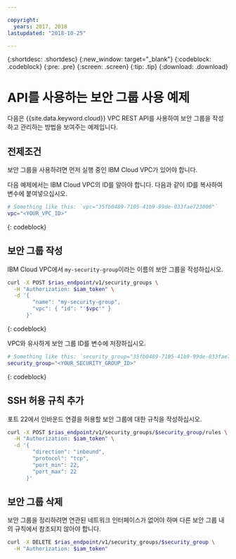 ```yaml
---

copyright:
  years: 2017, 2018
lastupdated: "2018-10-25"

---
```


{:shortdesc: .shortdesc}
{:new_window: target="_blank"}
{:codeblock: .codeblock}
{:pre: .pre}
{:screen: .screen}
{:tip: .tip}
{:download: .download}

# API를 사용하는 보안 그룹 사용 예제

다음은 {{site.data.keyword.cloud}} VPC REST API를 사용하여 보안 그룹을 작성하고 관리하는 방법을 보여주는 예제입니다.


## 전제조건

보안 그룹을 사용하려면 먼저 실행 중인 IBM Cloud VPC가 있어야 합니다.

다음 예제에서는 IBM Cloud VPC의 ID를 알아야 합니다. 다음과 같이 ID를 복사하여 변수에 붙여넣으십시오.

```bash
# Something like this: `vpc="35fb0489-7105-41b9-99de-033fae723006"`
vpc="<YOUR_VPC_ID>"
```
{: codeblock}


## 보안 그룹 작성

IBM Cloud VPC에서 `my-security-group`이라는 이름의 보안 그룹을 작성하십시오.

```bash
curl -X POST $rias_endpoint/v1/security_groups \
  -H "Authorization: $iam_token" \
  -d '{
        "name": "my-security-group",
        "vpc": { "id": "'$vpc'" }
      }'
```
{: codeblock}

VPC와 유사하게 보안 그룹 ID를 변수에 저장하십시오.
```bash
# Something like this: `security_group="35fb0489-7105-41b9-99de-033fae723006"`
security_group="<YOUR_SECURITY_GROUP_ID>"
```
{: codeblock}


## SSH 허용 규칙 추가

포트 22에서 인바운드 연결을 허용할 보안 그룹에 대한 규칙을 작성하십시오.

```bash
curl -X POST $rias_endpoint/v1/security_groups/$security_group/rules \
  -H "Authorization: $iam_token" \
  -d '{
        "direction": "inbound",
        "protocol": "tcp",
        "port_min": 22,
        "port_max": 22
      }'
```


## 보안 그룹 삭제

보안 그룹을 정리하려면 연관된 네트워크 인터페이스가 없어야 하며 다른 보안 그룹 내의 규칙에서 참조되지 않아야 합니다.

```bash
curl -X DELETE $rias_endpoint/v1/security_groups/$security_group \
  -H "Authorization: $iam_token"
```

